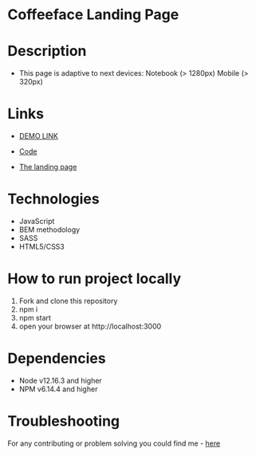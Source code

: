 # Coffeeface Landing Page

# Description
- This page is adaptive to next devices: Notebook (> 1280px) Mobile (> 320px)

# Links
- [DEMO LINK](https://natalia-ponomarenko.github.io/coffeface_cosmetics)

- [Code](https://github.com/natalia-ponomarenko/coffeeface-shop)
- [The landing page](https://www.figma.com/file/q2NaLB072YB1uLCHqNSICI/test?node-id=1%3A2)

# Technologies
- JavaScript
- BEM methodology
- SASS
- HTML5/CSS3

# How to run project locally
1. Fork and clone this repository
2. npm i
3. npm start
4. open your browser at http://localhost:3000

# Dependencies
- Node v12.16.3 and higher
- NPM v6.14.4 and higher

# Troubleshooting
For any contributing or problem solving you could find me - [here](https://t.me/ponomarenko_nataliia)
